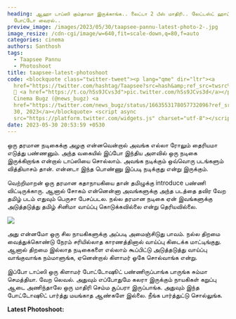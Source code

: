 ```yaml
---
heading: ஆஹா டாப்ஸி கும்தாவா இருக்காங்க.. லைட்டா 2 பீஸ் மாதிரி.. லேட்டஸ்ட் ஹாட்
  போட்டோ வைரல்..
preview_image: /images/2023/05/30/taapsee-pannu-latest-photo-2-.jpg
image_resize: /cdn-cgi/image/w=640,fit=scale-down,q=80,f=auto
categories: cinema
authors: Santhosh
tags:
  - Taapsee Pannu
  - Photoshoot
title: taapsee-latest-photoshoot
code: <blockquote class="twitter-tweet"><p lang="qme" dir="ltr"><a
  href="https://twitter.com/hashtag/Taapsee?src=hash&amp;ref_src=twsrc%5Etfw">#Taapsee</a>
  🖤 <a href="https://t.co/hSs9JCvs3d">pic.twitter.com/hSs9JCvs3d</a></p>&mdash;
  Cinema Bugz (@news_bugz) <a
  href="https://twitter.com/news_bugz/status/1663553178057732096?ref_src=twsrc%5Etfw">May
  30, 2023</a></blockquote> <script async
  src="https://platform.twitter.com/widgets.js" charset="utf-8"></script>
date: 2023-05-30 20:53:59 +0530
---
```

ஒரு தரமான நடிகைக்கு அழகு என்னவென்றால் அவங்க எல்லா ரோலும் தைரியமா எடுத்து பண்ணனும். அந்த வகையில் இப்போ இந்திய அளவில் ஒரு நடிகை இருக்கிறாங்க என்றால் டாப்ஸியை சொல்லாம். அவங்க நடிக்கும் ஒவ்வொரு படங்களும் வித்தியாசம் தான். என்னடா இந்த பொண்ணு இப்படி நடிக்குது என்று இருக்கும். 

வெற்றிமாறன் ஒரு தரமான கதாநாயகியை தான் தமிழுக்கு introduce பண்ணி விட்டிருக்காரு. ஆனால் சோகம் என்னென்னா அவங்களுக்கு அந்த படத்தை தவிர வேற தமிழ் படம் எதுவும் பெருசா பேசப்படல. நல்ல தரமான நடிகை ஏன் இவங்களுக்கு அடுத்தடுத்து தமிழ் சினிமா வாய்ப்பு கொடுக்கவில்லை என்று தெரியவில்லை. 

![](/images/2023/05/30/taapsee-pannu-latest-photo-1-.jpg)

அது என்னமோ ஒரு சில நாயகிகளுக்கு அப்படி அமைஞ்சிடுது பாவம். நல்ல திறமை வைத்துக்கொண்டு நேரம் சரியில்லாத காரணத்தினால் வாய்ப்பு கிடைக்க மாட்டிங்குது. ஆனால் திறமை இல்லாத நடிகைகளை எல்லாம் கூப்பிட்டு அடுத்தடுத்து வாய்ப்பு வாங்குவாங்க நம்மாளுங்க, ஏனென்றால் கிளாமர் ஓகே சொல்வாங்க என்று.

இப்போ டாப்ஸி ஒரு கிளாமர் போட்டோஷூட் பண்ணிருப்பாங்க பாருங்க சும்மா செமத்தியா. வேற லெவல். அதுவும் எப்போதுமே கலரா இருக்கும் நாயகிகள் கறுப்பு ஆடை அணிந்தாலே ஒரு மாதிரி செம்ம சூப்பரா இருப்பாங்க. அதுவும் இந்த போட்டோஷூட் பார்த்து மயங்காத ஆண்களே இல்லை. நீங்க பார்த்துட்டு சொல்லுங்க.

**L﻿atest Photoshoot:**